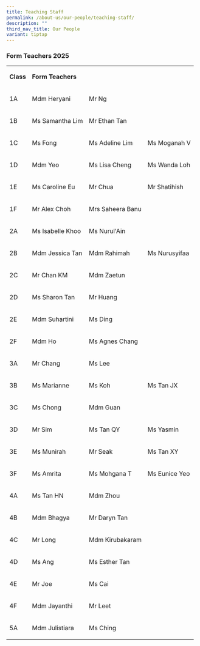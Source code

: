 ```yaml
---
title: Teaching Staff
permalink: /about-us/our-people/teaching-staff/
description: ""
third_nav_title: Our People
variant: tiptap
---
```

<h3>Form Teachers 2025</h3>
<table style="minWidth: 100px">
<colgroup>
<col>
<col>
<col>
<col>
</colgroup>
<tbody>
<tr>
<td rowspan="1" colspan="1">
<p><strong>Class</strong>
</p>
</td>
<td rowspan="1" colspan="2">
<p><strong>Form Teachers</strong>
</p>
</td>
<td rowspan="1" colspan="1">
<p></p>
</td>
</tr>
<tr>
<td rowspan="1" colspan="1">
<p>1A</p>
</td>
<td rowspan="1" colspan="1">
<p>Mdm Heryani</p>
</td>
<td rowspan="1" colspan="1">
<p>Mr Ng</p>
</td>
<td rowspan="1" colspan="1">
<p></p>
</td>
</tr>
<tr>
<td rowspan="1" colspan="1">
<p>1B</p>
</td>
<td rowspan="1" colspan="1">
<p>Ms Samantha Lim</p>
</td>
<td rowspan="1" colspan="1">
<p>Mr Ethan Tan</p>
</td>
<td rowspan="1" colspan="1">
<p></p>
</td>
</tr>
<tr>
<td rowspan="1" colspan="1">
<p>1C</p>
</td>
<td rowspan="1" colspan="1">
<p>Ms Fong</p>
</td>
<td rowspan="1" colspan="1">
<p>Ms Adeline Lim</p>
</td>
<td rowspan="1" colspan="1">
<p>Ms Moganah V</p>
</td>
</tr>
<tr>
<td rowspan="1" colspan="1">
<p>1D</p>
</td>
<td rowspan="1" colspan="1">
<p>Mdm Yeo</p>
</td>
<td rowspan="1" colspan="1">
<p>Ms Lisa Cheng</p>
</td>
<td rowspan="1" colspan="1">
<p>Ms Wanda Loh</p>
</td>
</tr>
<tr>
<td rowspan="1" colspan="1">
<p>1E</p>
</td>
<td rowspan="1" colspan="1">
<p>Ms Caroline Eu</p>
</td>
<td rowspan="1" colspan="1">
<p>Mr Chua</p>
</td>
<td rowspan="1" colspan="1">
<p>Mr Shatihish</p>
</td>
</tr>
<tr>
<td rowspan="1" colspan="1">
<p>1F</p>
</td>
<td rowspan="1" colspan="1">
<p>Mr Alex Choh</p>
</td>
<td rowspan="1" colspan="1">
<p>Mrs Saheera Banu</p>
</td>
<td rowspan="1" colspan="1">
<p></p>
</td>
</tr>
<tr>
<td rowspan="1" colspan="1">
<p>2A</p>
</td>
<td rowspan="1" colspan="1">
<p>Ms Isabelle Khoo</p>
</td>
<td rowspan="1" colspan="1">
<p>Ms Nurul'Ain</p>
</td>
<td rowspan="1" colspan="1">
<p></p>
</td>
</tr>
<tr>
<td rowspan="1" colspan="1">
<p>2B</p>
</td>
<td rowspan="1" colspan="1">
<p>Mdm Jessica Tan</p>
</td>
<td rowspan="1" colspan="1">
<p>Mdm Rahimah</p>
</td>
<td rowspan="1" colspan="1">
<p>Ms Nurusyifaa</p>
</td>
</tr>
<tr>
<td rowspan="1" colspan="1">
<p>2C</p>
</td>
<td rowspan="1" colspan="1">
<p>Mr Chan KM</p>
</td>
<td rowspan="1" colspan="1">
<p>Mdm Zaetun</p>
</td>
<td rowspan="1" colspan="1">
<p></p>
</td>
</tr>
<tr>
<td rowspan="1" colspan="1">
<p>2D</p>
</td>
<td rowspan="1" colspan="1">
<p>Ms Sharon Tan</p>
</td>
<td rowspan="1" colspan="1">
<p>Mr Huang</p>
</td>
<td rowspan="1" colspan="1">
<p></p>
</td>
</tr>
<tr>
<td rowspan="1" colspan="1">
<p>2E</p>
</td>
<td rowspan="1" colspan="1">
<p>Mdm Suhartini</p>
</td>
<td rowspan="1" colspan="1">
<p>Ms Ding</p>
</td>
<td rowspan="1" colspan="1">
<p></p>
</td>
</tr>
<tr>
<td rowspan="1" colspan="1">
<p>2F</p>
</td>
<td rowspan="1" colspan="1">
<p>Mdm Ho</p>
</td>
<td rowspan="1" colspan="1">
<p>Ms Agnes Chang</p>
</td>
<td rowspan="1" colspan="1">
<p></p>
</td>
</tr>
<tr>
<td rowspan="1" colspan="1">
<p>3A</p>
</td>
<td rowspan="1" colspan="1">
<p>Mr Chang</p>
</td>
<td rowspan="1" colspan="1">
<p>Ms Lee</p>
</td>
<td rowspan="1" colspan="1">
<p></p>
</td>
</tr>
<tr>
<td rowspan="1" colspan="1">
<p>3B</p>
</td>
<td rowspan="1" colspan="1">
<p>Ms Marianne</p>
</td>
<td rowspan="1" colspan="1">
<p>Ms Koh</p>
</td>
<td rowspan="1" colspan="1">
<p>Ms Tan JX</p>
</td>
</tr>
<tr>
<td rowspan="1" colspan="1">
<p>3C</p>
</td>
<td rowspan="1" colspan="1">
<p>Ms Chong</p>
</td>
<td rowspan="1" colspan="1">
<p>Mdm Guan</p>
</td>
<td rowspan="1" colspan="1">
<p></p>
</td>
</tr>
<tr>
<td rowspan="1" colspan="1">
<p>3D</p>
</td>
<td rowspan="1" colspan="1">
<p>Mr Sim</p>
</td>
<td rowspan="1" colspan="1">
<p>Ms Tan QY</p>
</td>
<td rowspan="1" colspan="1">
<p>Ms Yasmin</p>
</td>
</tr>
<tr>
<td rowspan="1" colspan="1">
<p>3E</p>
</td>
<td rowspan="1" colspan="1">
<p>Ms Munirah</p>
</td>
<td rowspan="1" colspan="1">
<p>Mr Seak</p>
</td>
<td rowspan="1" colspan="1">
<p>Ms Tan XY</p>
</td>
</tr>
<tr>
<td rowspan="1" colspan="1">
<p>3F</p>
</td>
<td rowspan="1" colspan="1">
<p>Ms Amrita</p>
</td>
<td rowspan="1" colspan="1">
<p>Ms Mohgana T</p>
</td>
<td rowspan="1" colspan="1">
<p>Ms Eunice Yeo</p>
</td>
</tr>
<tr>
<td rowspan="1" colspan="1">
<p>4A</p>
</td>
<td rowspan="1" colspan="1">
<p>Ms Tan HN</p>
</td>
<td rowspan="1" colspan="1">
<p>Mdm Zhou</p>
</td>
<td rowspan="1" colspan="1">
<p></p>
</td>
</tr>
<tr>
<td rowspan="1" colspan="1">
<p>4B</p>
</td>
<td rowspan="1" colspan="1">
<p>Mdm Bhagya</p>
</td>
<td rowspan="1" colspan="1">
<p>Mr Daryn Tan</p>
</td>
<td rowspan="1" colspan="1">
<p></p>
</td>
</tr>
<tr>
<td rowspan="1" colspan="1">
<p>4C</p>
</td>
<td rowspan="1" colspan="1">
<p>Mr Long</p>
</td>
<td rowspan="1" colspan="1">
<p>Mdm Kirubakaram</p>
</td>
<td rowspan="1" colspan="1">
<p></p>
</td>
</tr>
<tr>
<td rowspan="1" colspan="1">
<p>4D</p>
</td>
<td rowspan="1" colspan="1">
<p>Ms Ang</p>
</td>
<td rowspan="1" colspan="1">
<p>Ms Esther Tan</p>
</td>
<td rowspan="1" colspan="1">
<p></p>
</td>
</tr>
<tr>
<td rowspan="1" colspan="1">
<p>4E</p>
</td>
<td rowspan="1" colspan="1">
<p>Mr Joe</p>
</td>
<td rowspan="1" colspan="1">
<p>Ms Cai</p>
</td>
<td rowspan="1" colspan="1">
<p></p>
</td>
</tr>
<tr>
<td rowspan="1" colspan="1">
<p>4F</p>
</td>
<td rowspan="1" colspan="1">
<p>Mdm Jayanthi</p>
</td>
<td rowspan="1" colspan="1">
<p>Mr Leet</p>
</td>
<td rowspan="1" colspan="1">
<p></p>
</td>
</tr>
<tr>
<td rowspan="1" colspan="1">
<p>5A</p>
</td>
<td rowspan="1" colspan="1">
<p>Mdm Julistiara</p>
</td>
<td rowspan="1" colspan="1">
<p>Ms Ching</p>
</td>
<td rowspan="1" colspan="1">
<p></p>
</td>
</tr>
</tbody>
</table>
<p></p>